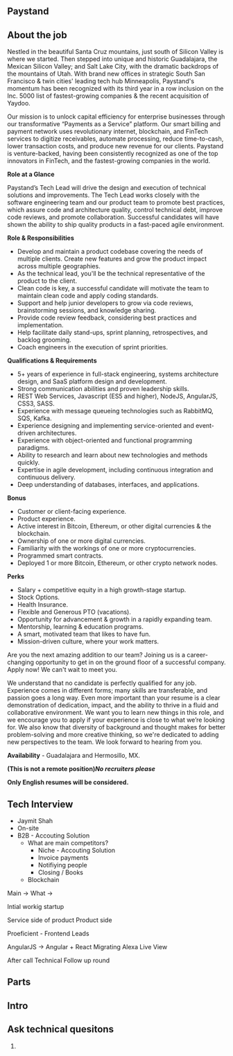 ## Paystand

## About the job

Nestled in the beautiful Santa Cruz mountains, just south of Silicon Valley is where we started. Then stepped into unique and historic Guadalajara, the Mexican Silicon Valley; and Salt Lake City, with the dramatic backdrops of the mountains of Utah. With brand new offices in strategic South San Francisco & twin cities' leading tech hub Minneapolis, Paystand's momentum has been recognized with its third year in a row inclusion on the Inc. 5000 list of fastest-growing companies & the recent acquisition of Yaydoo.

Our mission is to unlock capital efficiency for enterprise businesses through our transformative “Payments as a Service” platform. Our smart billing and payment network uses revolutionary internet, blockchain, and FinTech services to digitize receivables, automate processing, reduce time-to-cash, lower transaction costs, and produce new revenue for our clients. Paystand is venture-backed, having been consistently recognized as one of the top innovators in FinTech, and the fastest-growing companies in the world.

**Role at a Glance**

Paystand’s Tech Lead will drive the design and execution of technical solutions and improvements. The Tech Lead works closely with the software engineering team and our product team to promote best practices, which assure code and architecture quality, control technical debt, improve code reviews, and promote collaboration. Successful candidates will have shown the ability to ship quality products in a fast-paced agile environment.


**Role & Responsibilities**

-   Develop and maintain a product codebase covering the needs of multiple clients. Create new features and grow the product impact across multiple geographies.
-   As the technical lead, you'll be the technical representative of the product to the client.
-   Clean code is key, a successful candidate will motivate the team to maintain clean code and apply coding standards.
-   Support and help junior developers to grow via code reviews, brainstorming sessions, and knowledge sharing.
-   Provide code review feedback, considering best practices and implementation.
-   Help facilitate daily stand-ups, sprint planning, retrospectives, and backlog grooming.
-   Coach engineers in the execution of sprint priorities.

**Qualifications & Requirements**

-   5+ years of experience in full-stack engineering, systems architecture design, and SaaS platform design and development.
-   Strong communication abilities and proven leadership skills.
-   REST Web Services, Javascript (ES5 and higher), NodeJS, AngularJS, CSS3, SASS.
-   Experience with message queueing technologies such as RabbitMQ, SQS, Kafka.
-   Experience designing and implementing service-oriented and event-driven architectures.
-   Experience with object-oriented and functional programming paradigms.
-   Ability to research and learn about new technologies and methods quickly.
-   Expertise in agile development, including continuous integration and continuous delivery.
-   Deep understanding of databases, interfaces, and applications.

**Bonus**

-   Customer or client-facing experience.
-   Product experience.
-   Active interest in Bitcoin, Ethereum, or other digital currencies & the blockchain.
-   Ownership of one or more digital currencies.
-   Familiarity with the workings of one or more cryptocurrencies.
-   Programmed smart contracts.
-   Deployed 1 or more Bitcoin, Ethereum, or other crypto network nodes.

  

**Perks**

-   Salary + competitive equity in a high growth-stage startup.
-   Stock Options.
-   Health Insurance.
-   Flexible and Generous PTO (vacations).
-   Opportunity for advancement & growth in a rapidly expanding team.
-   Mentorship, learning & education programs.
-   A smart, motivated team that likes to have fun.
-   Mission-driven culture, where your work matters.

  

Are you the next amazing addition to our team? Joining us is a career-changing opportunity to get in on the ground floor of a successful company. Apply now! We can't wait to meet you.

We understand that no candidate is perfectly qualified for any job. Experience comes in different forms; many skills are transferable, and passion goes a long way. Even more important than your resume is a clear demonstration of dedication, impact, and the ability to thrive in a fluid and collaborative environment. We want you to learn new things in this role, and we encourage you to apply if your experience is close to what we’re looking for. We also know that diversity of background and thought makes for better problem-solving and more creative thinking, so we're dedicated to adding new perspectives to the team. We look forward to hearing from you.

  

**Availability** - Guadalajara and Hermosillo, MX.

**(This is not a remote position)***No recruiters please*****

**Only English resumes will be considered.**


## Tech Interview
- Jaymit Shah
- On-site
- B2B - Accouting Solution
	- What are main competitors?
		- Niche - Accouting Solution
		- Invoice payments
		- Notifiying people
		- Closing / Books
	- Blockchain

Main -> What -> 

Intial workig startup 

Service side of product
Product side

Proeficient - Frontend Leads

AngularJS -> Angular + React
	Migrating Alexa Live View

After call 
	Technical 
	Follow up round



## Parts

## Intro

## Ask technical quesitons

1. 

## 
